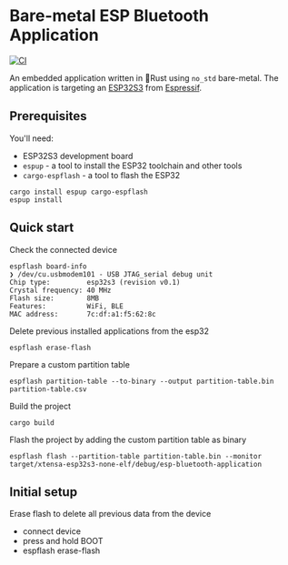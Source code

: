 # Bare-metal ESP Bluetooth Application

[![CI](https://github.com/thebino/esp-bluetooth-application/actions/workflows/rust_ci.yml/badge.svg)](https://github.com/thebino/esp-bluetooth-application/actions/workflows/rust_ci.yml)

An embedded application written in 🦀Rust using `no_std` bare-metal.
The application is targeting an [ESP32S3](https://www.espressif.com/en/products/socs/esp32-s3) from [Espressif](https://www.espressif.com).


## Prerequisites

You'll need:
 - ESP32S3 development board
 - `espup` - a tool to install the ESP32 toolchain and other tools
 - `cargo-espflash` - a tool to flash the ESP32

```
cargo install espup cargo-espflash
espup install
```

## Quick start

Check the connected device
```shell
espflash board-info
❯ /dev/cu.usbmodem101 - USB JTAG_serial debug unit
Chip type:         esp32s3 (revision v0.1)
Crystal frequency: 40 MHz
Flash size:        8MB
Features:          WiFi, BLE
MAC address:       7c:df:a1:f5:62:8c
```

Delete previous installed applications from the esp32
```shell
espflash erase-flash
```

Prepare a custom partition table
```shell
espflash partition-table --to-binary --output partition-table.bin partition-table.csv
```

Build the project
```shell
cargo build
```

Flash the project by adding the custom partition table as binary
```shell
espflash flash --partition-table partition-table.bin --monitor target/xtensa-esp32s3-none-elf/debug/esp-bluetooth-application
```


## Initial setup
Erase flash to delete all previous data from the device

- connect device
- press and hold BOOT
- espflash erase-flash

	


